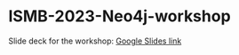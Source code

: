 # ISMB-2023-Neo4j-workshop

Slide deck for the workshop:  [Google Slides link](https://docs.google.com/presentation/d/16DzcqVfPfVVYBtOo6zZtHUZKvgyK5berIbkL-Xe-Hnc/edit?usp=sharing)
